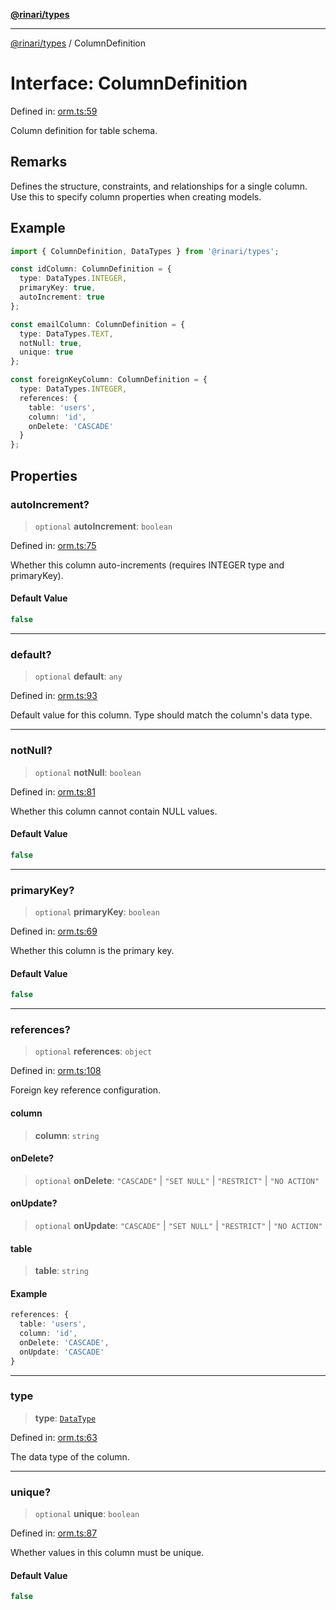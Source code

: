 [**@rinari/types**](../README.md)

***

[@rinari/types](../README.md) / ColumnDefinition

# Interface: ColumnDefinition

Defined in: [orm.ts:59](https://github.com/OpenUwU/Rinari/blob/64b2f2cffd307b6e9a06908b3bbd0fb795aaaf03/packages/types/src/orm.ts#L59)

Column definition for table schema.

## Remarks

Defines the structure, constraints, and relationships for a single column.
Use this to specify column properties when creating models.

## Example

```typescript
import { ColumnDefinition, DataTypes } from '@rinari/types';

const idColumn: ColumnDefinition = {
  type: DataTypes.INTEGER,
  primaryKey: true,
  autoIncrement: true
};

const emailColumn: ColumnDefinition = {
  type: DataTypes.TEXT,
  notNull: true,
  unique: true
};

const foreignKeyColumn: ColumnDefinition = {
  type: DataTypes.INTEGER,
  references: {
    table: 'users',
    column: 'id',
    onDelete: 'CASCADE'
  }
};
```

## Properties

### autoIncrement?

> `optional` **autoIncrement**: `boolean`

Defined in: [orm.ts:75](https://github.com/OpenUwU/Rinari/blob/64b2f2cffd307b6e9a06908b3bbd0fb795aaaf03/packages/types/src/orm.ts#L75)

Whether this column auto-increments (requires INTEGER type and primaryKey).

#### Default Value

```ts
false
```

***

### default?

> `optional` **default**: `any`

Defined in: [orm.ts:93](https://github.com/OpenUwU/Rinari/blob/64b2f2cffd307b6e9a06908b3bbd0fb795aaaf03/packages/types/src/orm.ts#L93)

Default value for this column.
Type should match the column's data type.

***

### notNull?

> `optional` **notNull**: `boolean`

Defined in: [orm.ts:81](https://github.com/OpenUwU/Rinari/blob/64b2f2cffd307b6e9a06908b3bbd0fb795aaaf03/packages/types/src/orm.ts#L81)

Whether this column cannot contain NULL values.

#### Default Value

```ts
false
```

***

### primaryKey?

> `optional` **primaryKey**: `boolean`

Defined in: [orm.ts:69](https://github.com/OpenUwU/Rinari/blob/64b2f2cffd307b6e9a06908b3bbd0fb795aaaf03/packages/types/src/orm.ts#L69)

Whether this column is the primary key.

#### Default Value

```ts
false
```

***

### references?

> `optional` **references**: `object`

Defined in: [orm.ts:108](https://github.com/OpenUwU/Rinari/blob/64b2f2cffd307b6e9a06908b3bbd0fb795aaaf03/packages/types/src/orm.ts#L108)

Foreign key reference configuration.

#### column

> **column**: `string`

#### onDelete?

> `optional` **onDelete**: `"CASCADE"` \| `"SET NULL"` \| `"RESTRICT"` \| `"NO ACTION"`

#### onUpdate?

> `optional` **onUpdate**: `"CASCADE"` \| `"SET NULL"` \| `"RESTRICT"` \| `"NO ACTION"`

#### table

> **table**: `string`

#### Example

```typescript
references: {
  table: 'users',
  column: 'id',
  onDelete: 'CASCADE',
  onUpdate: 'CASCADE'
}
```

***

### type

> **type**: [`DataType`](../type-aliases/DataType.md)

Defined in: [orm.ts:63](https://github.com/OpenUwU/Rinari/blob/64b2f2cffd307b6e9a06908b3bbd0fb795aaaf03/packages/types/src/orm.ts#L63)

The data type of the column.

***

### unique?

> `optional` **unique**: `boolean`

Defined in: [orm.ts:87](https://github.com/OpenUwU/Rinari/blob/64b2f2cffd307b6e9a06908b3bbd0fb795aaaf03/packages/types/src/orm.ts#L87)

Whether values in this column must be unique.

#### Default Value

```ts
false
```
